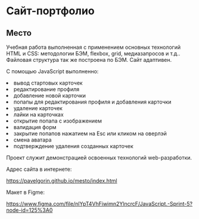 # Сайт-портфолио
## Место
Учебная работа выполненная с применением основных технологий HTML и CSS: методологии 
БЭМ, flexbox, grid, медиазапросов и т.д.. Файловая структура так же построена по БЭМ. Сайт адаптивен.

С помощью JavaScript выполненно:

<li> вывод стартовых карточек
<li> редактирование профиля
<li> добавление новой карточки
<li> попапы для редактирования профиля и добавления карточки
<li> удаление карточек
<li> лайки на карточках
<li> открытие попапа с изображением
<li> валидация форм
<li> закрытие попапов нажатием на Esc или кликом на оверлэй
<li> смена аватара
<li> подтверждение удаления созданных карточек

Проект служит демонстрацией освоенных технологий web-разработки.

Адрес сайта в интернете:

https://pavelgorin.github.io/mesto/index.html

Макет в Figme:

https://www.figma.com/file/nlYpT4VhFiwimn2YlncrcF/JavaScript.-Sprint-5?node-id=125%3A0 


